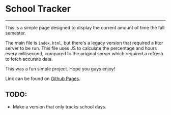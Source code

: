 # School Tracker

---

This is a simple page designed to display the current
amount of time the fall semester.

The main file is `index.html`, but there's a legacy version
that required a ktor server to be run. This file uses JS
to calculate the percentage and hours every millisecond, compared
to the original server which required a refresh
to fetch accurate data.

This was a fun simple project. Hope you guys enjoy!

Link can be found on [Github Pages](https://croissant676.github.io/SchoolTracker/). 



## TODO:
 - Make a version that only tracks school days.


